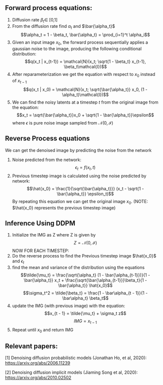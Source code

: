 ## **Forward process equations:**

1. Diffusion rate $\beta_t \in$ [0,1]
2. From the diffusion rate find $\alpha_t$ and $\bar{\alpha_t}$
   $$\alpha_t = 1 - \beta_t, \bar{\alpha_t} = \prod_{i=1}^t \alpha_i$$
3. Given an input image $x_0$, the forward process sequentially applies a gaussian noise to the image, producing the following conditional distribution:
   $$q(x_t | x_{t-1}) = \mathcal{N}(x_t; \sqrt{1 - \beta_t} x_{t-1}, \beta_t\mathcal{I})$$
4. After reparameterization we get the equation with respect to $x_0$ instead of $x_{t-1}$
   $$q(x_t | x_0) = \mathcal{N}(x_t; \sqrt{\bar{\alpha_t}} x_0, (1 - \alpha_t)\mathcal{I})$$
5. We can find the noisy latents at a timestep $t$ from the original image from the equation:
   $$x_t = \sqrt{\bar{\alpha_t}}x_0 + \sqrt{1 - \bar{\alpha_t}}\epsilon$$
   where $\epsilon$ is pure noise image sampled from $\mathcal{N}(0,\mathcal{I})$  
   
## **Reverse Process equations**
We can get the denoised image by predicting the noise from the network
1. Noise predicted from the network:
   $$\epsilon_t = f(x_t, t)$$
2. Previous timestep image is calculated using the noise predicted by network:
   $$\hat{x_0} = \frac{1}{\sqrt{\bar{\alpha_t}}} (x_t - \sqrt{1 - \bar{\alpha_t}} \epsilon_t)$$
   By repeating this equation we can get the original image $x_0$. (NOTE: $\hat{x_0} represents the previous timestep image)

## Inference Using DDPM 
1. Initialize the IMG as Z where Z is given by $$Z = \mathcal{N}(0,\mathcal{I})$$ 
NOW FOR EACH TIMESTEP:
2. Do the reverse process to find the Previous timestep image $\hat{x_0}$ and $\epsilon_t$
3. find the mean and variance of the distribution using the equations
   $$\tilde{\mu_t} = \frac{\sqrt{\alpha_t} (1 - \bar{\alpha_{t-1}})}{1 - \bar{\alpha_t}} x_t + \frac{\sqrt{\bar{\alpha_{t-1}}}\beta_t}{1 - \bar{\alpha_t}} \hat{x_0}$$
   $$\sigma_t^2 = \tilde{\beta_t} = \frac{1 - \bar\alpha_{t - 1}}{1 - \bar\alpha_t} \beta_t$$
4. update the IMG (with previous image) with the equation:
   $$x_{t - 1} = \tilde{\mu_t} + \sigma_t z$$
   $$IMG = x_{t - 1}$$
5. Repeat until $x_0$ and return IMG


## Relevant papers:
[1] Denoising diffusion probabilistic models (Jonathan Ho, et al, 2020): https://arxiv.org/abs/2006.11239

[2] Denoising diffusion implicit models (Jiaming Song et al, 2020): https://arxiv.org/abs/2010.02502
   
   

   
